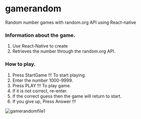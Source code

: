 # gamerandom
Random number games with random.org API using React-native


### Information about the game.

1.	Use React-Native to create
2.	Retrieves the number through the random.org API.


### How to play.
1.	Press StartGame !!! To start playing.
2.	Enter the number 1000-9999.
3.	Press PLAY !!! To play game.
4.	If it is not correct, re-enter.
5.	If the correct guess then the game will return to start.
6.	If you give up, Press Answer !!!

![gamerandomfile1](https://user-images.githubusercontent.com/32328841/32362781-dd83f8e0-c039-11e7-842e-713e43f556ee.png)
